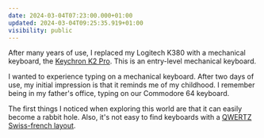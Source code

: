 ```yaml
---
date: 2024-03-04T07:23:00.000+01:00
updated: 2024-03-04T09:25:35.919+01:00
visibility: public
---
```


After many years of use, I replaced my Logitech K380 with a mechanical keyboard, the [Keychron K2 Pro](https://www.keychron.com/products/keychron-k2-pro-qmk-via-wireless-mechanical-keyboard). This is an entry-level mechanical keyboard. 

I wanted to experience typing on a mechanical keyboard. After two days of use, my initial impression is that it reminds me of my childhood. I remember being in my father's office, typing on our Commodore 64 keyboard.

The first things I noticed when exploring this world are that it can easily become a rabbit hole. Also, it's not easy to find keyboards with a [QWERTZ Swiss-french layout](https://en.wikipedia.org/wiki/QWERTZ "QWERTZ keyboard on Wikipedia").
